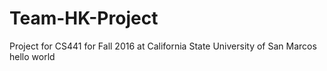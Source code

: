 # Team-HK-Project
Project for CS441 for Fall 2016 at California State University of San Marcos
hello world

